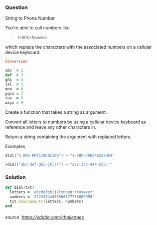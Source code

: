 ### Question

String to Phone Number

You're able to call numbers like 

>1-800-flowers 

which replace the characters with the associated numbers on a cellular device keyboard.

```ruby
Conversion

abc  = 2
def  = 3
ghi  = 4
jkl  = 5
mno  = 6
pqrs = 7
tuv  = 8
wxyz = 9
```

Create a function that takes a string as argument.

Convert all letters to numbers by using a cellular device keyboard as reference and leave any other characters in.

Return a string containing the argument with replaced letters.

Examples
```ruby
dial("1-800-HOTLINEBLING") ➞ "1-800-468546325464"

>dial("abc-def-ghi-jkl!!") ➞ "222-333-444-555!!"
```
### Solution
```ruby
def dial(txt)
  letters = 'abcdefghijklmnopqrstuvwxyz'
  numbers = '22233344455566677778889999'
  txt.downcase.tr(letters, numbers)
end
```
######  source :https://edabit.com/challenges